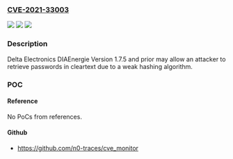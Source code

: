 ### [CVE-2021-33003](https://cve.mitre.org/cgi-bin/cvename.cgi?name=CVE-2021-33003)
![](https://img.shields.io/static/v1?label=Product&message=Delta%20Electronics%20DIAEnergie&color=blue)
![](https://img.shields.io/static/v1?label=Version&message=n%2Fa&color=blue)
![](https://img.shields.io/static/v1?label=Vulnerability&message=USE%20OF%20PASSWORD%20HASH%20WITH%20INSUFFICIENT%20COMPUTATIONAL%20EFFORT%20CWE-916&color=brighgreen)

### Description

Delta Electronics DIAEnergie Version 1.7.5 and prior may allow an attacker to retrieve passwords in cleartext due to a weak hashing algorithm.

### POC

#### Reference
No PoCs from references.

#### Github
- https://github.com/n0-traces/cve_monitor

